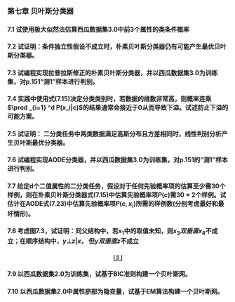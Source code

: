 ### 第七章 贝叶斯分类器

#### 7.1 试使用极大似然法估算西瓜数据集3.0中前3个属性的类条件概率

#### 7.2 试证明：条件独立性假设不成立时，朴素贝叶斯分类器仍有可能产生最优贝叶斯分类器。

#### 7.3 试编程实现拉普拉斯修正的朴素贝叶斯分类器，并以西瓜数据集3.0为训练集，对p.151“测1”样本进行判别。

#### 7.4 实践中使用式(7.15)决定分类类别时，若数据的维数非常高，则概率连乘$\prod _{i=1} ^d P(x_i|c)$的结果通常会接近于0从而导致下溢。试述防止下溢的可能方案。

#### 7.5 试证明： 二分类任务中两类数据满足高斯分布且方差相同时，线性判别分析产生贝叶斯最优分类器。

#### 7.6 试编程实现AODE分类器，并以西瓜数据集3.0为训练集，对p.151的“测1”样本进行判别。

#### 7.7 给定d个二值属性的二分类任务，假设对于任何先验概率项的估算至少需30个样例，则在朴素贝叶斯分类器式(7.15)中估算先验概率项$P(c)$需$30\times 2$个样例。试估计在AODE式(7.23)中估算先验概率项$P(c,x_i)$所需的样例数(分别考虑最好和最坏情形)。

#### 7.8 考虑图7.3，试证明：同父结构中，若$x_1$中的取值未知，则$x_3 双垂直x_4$不成立；在顺序结构中，$y \bot z|x$， 但$y双垂直z$不成立

$$
\amalg \coprod
$$

#### 7.9 以西瓜数据集2.0为训练集，试基于BIC准则构建一个贝叶斯网。

#### 7.10 以西瓜数据集2.0中属性脐部为隐变量，试基于EM算法构建一个贝叶斯网。
